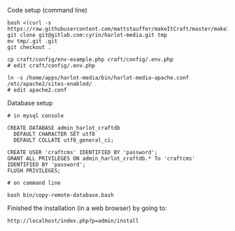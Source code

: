 Code setup (command line)

    bash <(curl -s https://raw.githubusercontent.com/mattstauffer/makeItCraft/master/makeItCraft.sh)
    git clone git@gitlab.com:cyrin/harlot-media.git tmp
    mv tmp/.git .git
    git checkout .

    cp craft/config/env-example.php craft/config/.env.php
    # edit craft/config/.env.php

    ln -s /home/apps/harlot-media/bin/harlot-media-apache.conf /etc/apache2/sites-enabled/
    # edit apache2.conf

Database setup

    # in mysql console

    CREATE DATABASE admin_harlot_craftdb
      DEFAULT CHARACTER SET utf8
      DEFAULT COLLATE utf8_general_ci;

    CREATE USER 'craftcms' IDENTIFIED BY 'password';
    GRANT ALL PRIVILEGES ON admin_harlot_craftdb.* To 'craftcms' IDENTIFIED BY 'password';
    FLUSH PRIVILEGES;

    # on command line

    bash bin/copy-remote-database.bash

Finished the installation (in a web browser) by going to:

    http://localhost/index.php?p=admin/install
